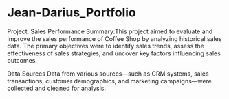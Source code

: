 # Jean-Darius_Portfolio
Project: Sales Performance
Summary:This project aimed to evaluate and improve the sales performance of Coffee Shop by analyzing historical sales data. The primary objectives were to identify sales trends, assess the effectiveness of sales strategies, and uncover key factors influencing sales outcomes.

Data Sources
Data from various sources—such as CRM systems, sales transactions, customer demographics, and marketing campaigns—were collected and cleaned for analysis.
